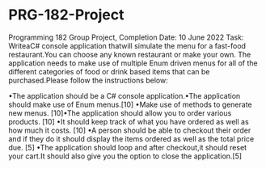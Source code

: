 # PRG-182-Project
Programming 182 Group Project, Completion Date: 10 June 2022
Task: WriteaC# console application thatwill simulate the menu for a fast-food restaurant.You  can  choose  any  known  restaurant  or make  your  own.  The  application  needs  to make  use  of multiple Enum driven menus for all of the different categories of food or drink based items that can be purchased.Please follow the instructions below:

•The application should be a C# console application.•The application should make use of Enum menus.[10]
•Make use of methods to generate new menus. [10]•The application should allow you to order various products. [10]
•It should keep track of what you have ordered as well as how much it costs. [10]
•A person should be able to checkout their order and if they do it should display the items ordered as well as the total price due. [5]
•The application should loop and after checkout,it should reset your cart.It should also give you the option to close the application.[5]
